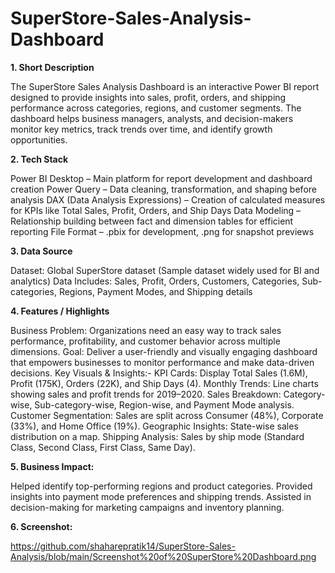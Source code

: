 # SuperStore-Sales-Analysis-Dashboard

**1. Short Description**

The SuperStore Sales Analysis Dashboard is an interactive Power BI report designed to provide insights into sales, profit, orders, and shipping performance across categories, regions, and customer segments. The dashboard helps business managers, analysts, and decision-makers monitor key metrics, track trends over time, and identify growth opportunities.

**2. Tech Stack**

Power BI Desktop – Main platform for report development and dashboard creation
Power Query – Data cleaning, transformation, and shaping before analysis
DAX (Data Analysis Expressions) – Creation of calculated measures for KPIs like Total Sales, Profit, Orders, and Ship Days
Data Modeling – Relationship building between fact and dimension tables for efficient reporting
File Format – .pbix for development, .png for snapshot previews

**3. Data Source**

Dataset: Global SuperStore dataset (Sample dataset widely used for BI and analytics)
Data Includes: Sales, Profit, Orders, Customers, Categories, Sub-categories, Regions, Payment Modes, and Shipping details

**4. Features / Highlights**

Business Problem: Organizations need an easy way to track sales performance, profitability, and customer behavior across multiple dimensions.
Goal: Deliver a user-friendly and visually engaging dashboard that empowers businesses to monitor performance and make data-driven decisions.
Key Visuals & Insights:-
KPI Cards: Display Total Sales (1.6M), Profit (175K), Orders (22K), and Ship Days (4).
Monthly Trends: Line charts showing sales and profit trends for 2019–2020.
Sales Breakdown: Category-wise, Sub-category-wise, Region-wise, and Payment Mode analysis.
Customer Segmentation: Sales are split across Consumer (48%), Corporate (33%), and Home Office (19%).
Geographic Insights: State-wise sales distribution on a map.
Shipping Analysis: Sales by ship mode (Standard Class, Second Class, First Class, Same Day).

**5. Business Impact:**

Helped identify top-performing regions and product categories.
Provided insights into payment mode preferences and shipping trends.
Assisted in decision-making for marketing campaigns and inventory planning.

**6. Screenshot:**

https://github.com/shaharepratik14/SuperStore-Sales-Analysis/blob/main/Screenshot%20of%20SuperStore%20Dashboard.png
